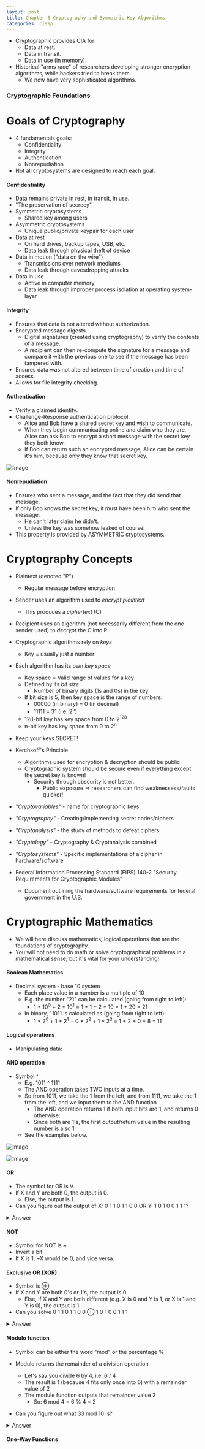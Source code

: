 ```yaml
---
layout: post
title: Chapter 6 Cryptography and Symmetric Key Algorithms
categories: cissp
---
```


* Cryptographic provides CIA for:
    * Data at rest.
    * Data in transit.
    * Data in use (in memory).
* Historical "arms race" of researchers developing stronger encryption algorithms, while hackers tried to break them.
    * We now have very sophisticated algorithms.

### Cryptographic Foundations

# Goals of Cryptography

* 4 fundamentals goals:
    * Confidentiality
    * Integrity
    * Authentication
    * Nonrepudiation
* Not all cryptosystems are designed to reach each goal.

#### Confidentiality

* Data remains private in rest, in transit, in use.
* "The preservation of secrecy".
* Symmetric cryptosystems
    * Shared key among users
* Asymmetric cryptosystems
    * Unique public/private keypair for each user
* Data at rest
    * On hard drives, backup tapes, USB, etc.
    * Data leak through physical theft of device
* Data in motion ("data on the wire")
    * Transmissions over network mediums
    * Data leak through eavesdropping attacks
* Data in use
    * Active in computer memory
    * Data leak through improper process isolation at operating system-layer

#### Integrity

* Ensures that data is not altered without authorization.
* Encrypted message digests.
    * Digital signatures (created using cryptography) to verify the contents of a message.
    * A recipient can then re-compute the signature for a message and compare it with the previous one to see if the message has been tampered with.
* Ensures data was not altered between time of creation and time of access.
* Allows for file integrity checking.

#### Authentication

* Verify a claimed identity.
* Challenge-Response authentication protocol:
    * Alice and Bob have a shared secret key and wish to communicate.
    * When they begin communicating online and claim who they are, Alice can ask Bob to encrypt a short message with the secret key they both know.
    * If Bob can return such an encrypted message, Alice can be certain it's him, because only they know that secret key.

![Image](/docs/assets/images/cissp/ch6/alice-bob-auth.png)

#### Nonrepudiation

* Ensures who sent a message, and the fact that they did send that message.
* If only Bob knows the secret key, it must have been him who sent the message.
    * He can't later claim he didn't.
    * Unless the key was somehow leaked of course!
* This property is provided by ASYMMETRIC cryptosystems.

# Cryptography Concepts

* Plaintext (denoted "P")
    * Regular message before encryption
* Sender uses an algorithm used to _encrypt_ _plaintext_
    * This produces a _ciphertext_ (C)
* Recipient uses an algorithm (not necessarily different from the one sender used) to _decrypt_ the C into P.


* Cryptographic algorithms rely on _keys_
    * Key = usually just a number
* Each algorithm has its own _key space_
    * Key space = Valid range of values for a key
    * Defined by its _bit size_
        * Number of binary digits (1s and 0s) in the key
    * If bit size is 5, then key space is the range of numbers:
        * 00000 (in binary) = 0 (in decimal)
        * 11111 = 31 (i.e. 2<sup>5</sup>)
    * 128-bit key has key space from 0 to 2<sup>128</sup>
    * n-bit key has key space from 0 to 2<sup>n</sup>
* Keep your keys SECRET!


* Kerchkoff's Principle
    * Algorithms used for encryption & decryption should be public
    * Cryptographic system should be secure even if everything except the secret key is known!
        * Security through obscurity is not better.
            * Public exposure => researchers can find weaknessess/faults quicker!



* _"Cryptovariables"_ - name for cryptographic keys
* _"Cryptography"_ - Creating/implementing secret codes/ciphers
* _"Cryptanalysis"_ - the study of methods to defeat ciphers
* _"Cryptology"_ - Cryptography & Cryptanalysis combined
* _"Cryptosystems"_ - Specific implementations of a cipher in hardware/software
* Federal Information Processing Standard (FIPS) 140-2 "Security Requirements for Cryptographic Modules"
    * Document outlining the hardware/software requirements for federal government in the U.S.

# Cryptographic Mathematics

* We will here discuss mathematics; logical operations that are the foundations of cryptography.
* You will not need to do math or solve cryptographical problems in a mathematical sense; but it's vital for your understanding!

#### Boolean Mathematics

* Decimal system - base 10 system
    * Each place value in a number is a multiple of 10
    * E.g. the number "21" can be calculated (going from right to left):
        * 1 * 10<sup>0</sup> + 2 * 10<sup>1</sup> = 1 * 1 + 2 * 10 = 1 + 20 = 21
    * In binary, "1011 is calculated as (going from right to left):
        * 1 * 2<sup>0</sup> + 1 * 2<sup>1</sup> + 0 * 2<sup>2</sup> + 1 * 2<sup>3</sup> = 1 + 2 + 0 + 8 = 11

#### Logical operations

* Manipulating data:

#### AND operation

* Symbol ^
    * E.g. 1011 ^ 1111
    * The AND operation takes TWO inputs at a time.
    * So from 1011, we take the 1 from the left, and from 1111, we take the 1 from the left, and we input them to the AND function
        * The AND operation returns 1 if both input bits are 1, and returns 0 otherwise:
        * Since both are 1's, the first output/return value in the resulting number is also 1
    * See the examples below.

![Image](/docs/assets/images/cissp/ch6/x-y-boolean.jpeg)

![Image](/docs/assets/images/cissp/ch6/full-and.jpeg)

#### OR

* The symbol for OR is V.
* If X and Y are both 0, the output is 0.
    * Else, the output is 1.
* Can you figure out the output of X: 0 1 1 0 1 1 0 0 OR Y: 1 0 1 0 0 1 1 1?
<details>
    <summary>Answer</summary>

    X V Y: 1 1 1 0 1 1 1 1

</details>


#### NOT

* Symbol for NOT is ~
* Invert a bit
* If X is 1, ~X would be 0, and vice versa.

#### Exclusive OR (XOR)

* Symbol is &oplus;
* If X and Y are both 0's or 1's, the output is 0.
    * Else, if X and Y are both different (e.g. X is 0 and Y is 1, or X is 1 and Y is 0), the output is 1.
* Can you solve 0 1 1 0 1 1 0 0 &oplus; 1 0 1 0 0 1 1 1

<details>
    <summary>Answer</summary>

    X &oplus; Y: 1 1 0 0 1 0 1 1

</details>

#### Modulo function

* Symbol can be either the word "mod" or the percentage %
* Modulo returns the remainder of a division operation
    * Let's say you divide 6 by 4, i.e. 6 / 4
    * The result is 1 (because 4 fits only once into 6) with a remainder value of 2
    * The module function outputs that remainder value 2
        * So: 6 mod 4 = 6 % 4 = 2

* Can you figure out what 33 mod 10 is?
<details>
    <summary>Answer</summary>

    33 mod 10 = 33 % 10 = 3

</details>

#### One-Way Functions

